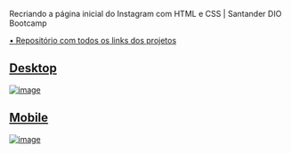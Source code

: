 Recriando a página inicial do Instagram com HTML e CSS | Santander DIO Bootcamp

<a href="https://github.com/iPedriNNz/bootcamp_santander"> • Repositório com todos os links dos projetos
  
  
## Desktop
  
![image](https://user-images.githubusercontent.com/82386291/171974798-02ee61a6-a392-4011-81c6-da0c9256d989.png)

## Mobile
  
![image](https://user-images.githubusercontent.com/82386291/171974811-b6748d08-c7a8-4898-8fd3-fefd4d734fd4.png)
